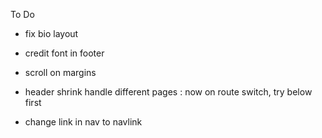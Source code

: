 To Do

- fix bio layout
- credit font in footer
- scroll on margins

- header shrink handle different pages : now on route switch, try below first

- change link in nav to navlink